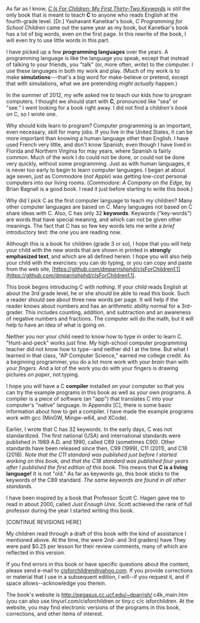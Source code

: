 As far as I know, [*C Is For Children: My First Thirty-Two Keywords*](https://www.iuniverse.com/en/bookstore/bookdetails/436907-C-Is-for-Children)
is *still* the only book that is meant to teach **C** to anyone who reads English at the fourth-grade level.
\[Dr.\] Yashavant Kanetkar's book, *C Programming for School Children* came out the same year as my book,
but Kanetkar's book has a lot of big words, even on the first page. In this rewrite of the book, I will even try to use little words in this part.

I have picked up a few **programming languages** over the years. A programming language is like the language you speak, except that instead of talking to your friends, you "talk" (or, more often, *write*) to the computer. I use these languages in both my work and play. (Much of my work is to make **simulations**---that's a big word for make-believe or pretend, except that with simulations, what we are pretending *might actually* happen.)

In the summer of 2012, my wife asked me to teach our kids how to program computers. I thought we should start with **C**, pronounced like "sea" or "see." I went looking for a book right away. I did not find a *children's book* on C, so I wrote one.

Why should kids learn to program?
Computer programming is an important, even necessary, skill for many jobs.
If you live in the United States, it can be more important than knowing a human language other than English.
I have used French very little, and don't know Spanish, even though I have lived in Florida and Northern Virginia for may years, where Spanish is fairly common.
Much of the work I do could not be done, or could not be done very quickly, without some programming.
Just as with human languages, it is never too early to begin to learn computer languages.
I began at about age seven, just as Commodore (*not Apple*) was getting *low-cost* personal computers into our living rooms.
(*Commodore: A Company on the Edge*, by Brian Bagnall is a good book. I read it just before starting to write this book.)

Why did I pick C as the first computer language to teach my children?
Many other computer languages are based on C.
Many languages not based on C share ideas with C.
Also, C has only 32 **keywords**.
Keywords ("key-words") are words that have special meaning, and which can *not* be given other meanings.
The fact that C has so few key words lets me write a *brief* introductory text: the one you are reading now.

Although this is a book for children (grade 3 or so), I hope that you will help your child with the new words that are shown in printed in **strongly emphasized text**, and which are all defined herein.
I hope you will also help your child with the exercises: you can do typing, or you can copy and paste from the web site, [https://github.com/dmparrishphd/cIsForChildren1.1](https://github.com/dmparrishphd/cIsForChildren1.1).

This book begins introducing C with *nothing*.
If your child reads English at about the 3rd grade level, he or she should be able to read this book.
Such a reader should see about three new words per page.
It will help if the reader knows about numbers and has an arithmetic ability normal for a 3rd-grader.
This includes counting, addition, and subtraction and an awareness of negative numbers and fractions.
The computer will do the math, but it will help to have an idea of what is going on.

Neither you nor your child need to know how to type in order to learn C.
"Hunt-and-peck" works just fine.
My high-school computer programming teacher did not know how to type--and neither did I at the time.
But what I learned in that class, "AP Computer Science," earned me college credit.
As a beginning programmer, you do a lot more work with your *brain* than with your *fingers*.
And a lot of the work you do with your fingers is drawing pictures *on paper*, not typing.

I hope you will have a C **compiler** installed on your computer so that you can try the example programs in this book as well as your own programs.
A compiler is a piece of software (an "app") that translates C into your computer's "native" language.
In Appendix \[C\], there is some basic information about how to get a compiler.
I have made the example programs work with gcc (MinGW, Mingw-w64, and XCode).

Earlier, I wrote that C has 32 keywords.
In the early days, C was not standardized.
The first national (USA) and international standards were published in 1989 A.D. and 1990, called C89 (sometimes C90).
Other standards have been released since then, C99 (1999), C11 (2011), and C18 (2018).
*Note that the C11 standard was published just before I started working on this book, and that the C18 standard was published four years after I published the first edition of this book.*
This means that **C is a living language!** It is not "old."
As far as keywords go, this book sticks to the keywords of the C89 standard.
*The same keywords are found in all other standards.*

I have been inspired by a book that Professor Scott C. Hagen gave me to read in about 2000, called *Just Enough Unix.* Scott achieved the rank of full professor during the year I started writing this book.

\[CONTINUE REVISIONS HERE\]


My children read through a draft of this book with the kind of assistance I mentioned above.
At the time, the were 2nd- and 3rd graders) have 
They were paid $0.25 per lesson for their review comments, many of which are reflected in this version.

If you find errors in this book or have specific questions about the content, please send e-mail to cisforchildren@yahoo.com. If you provide corrections or material that I use in a subsequent edition, I will--if you request it, and if space allows--acknowledge you therein.

The book's website is http://pegasus.cc.ucf.edu/~dparrish/ c4k_main.htm (you can also use tinyurl.com/cisforchildren or tiny.c c/c isforchildren. At the website, you may find electronic versions of the programs in this book, corrections, and other items of interest.
